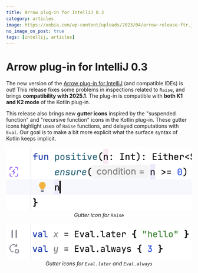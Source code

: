 ```yaml
---
title: Arrow plug-in for IntelliJ 0.3
category: articles
image: https://xebia.com/wp-content/uploads/2023/04/arrow-release-ftr.jpg
no_image_on_post: true
tags: [intellij, articles]
---
```


# Arrow plug-in for IntelliJ 0.3

The new version of the [Arrow plug-in for IntelliJ](https://plugins.jetbrains.com/plugin/24550-arrow) (and compatible IDEs) is out! This release fixes some problems in inspections related to `Raise`, and brings **compatibility with 2025.1**. The plug-in is compatible with **both K1 and K2 mode** of the Kotlin plug-in.

This release also brings new **gutter icons** inspired by the "suspended function" and "recursive function" icons in the Kotlin plug-in. These gutter icons highlight uses of `Raise` functions, and delayed computations with `Eval`. Our goal is to make a bit more explicit what the surface syntax of Kotlin keeps implicit.

<center>

![Gutter icon for Raise](/img/blog/gutter-raise.png) <br /> _Gutter icon for `Raise`_

![Gutter icons for Eval](/img/blog/gutter-eval.png) <br /> _Gutter icons for `Eval.later` and `Eval.always`_

</center>
